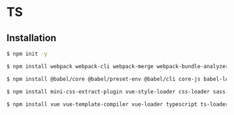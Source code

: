 # TS

## Installation

```bash
$ npm init -y
```
```bash
$ npm install webpack webpack-cli webpack-merge webpack-bundle-analyzer -D
```
```bash
$ npm install @babel/core @babel/preset-env @babel/cli core-js babel-loader -D
```
```bash
$ npm install mini-css-extract-plugin vue-style-loader css-loader sass-loader sass -D
```
```bash
$ npm install vue vue-template-compiler vue-loader typescript ts-loader
```